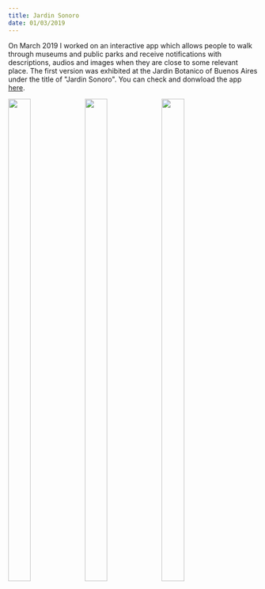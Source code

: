 ```yaml
---
title: Jardin Sonoro
date: 01/03/2019
---
```

On March 2019 I worked on an interactive app which allows people to walk through museums and public parks and receive notifications with descriptions, audios and images when they are close to some relevant place. The first version was exhibited at the Jardin Botanico of Buenos Aires under the title of "Jardin Sonoro". You can check and donwload the app [here](https://play.google.com/store/apps/details?id=com.jardinsonoro.buenosaires).

<img src="inicio.png" width="30%" height="50%"/>
<img src="load.png" width="30%" height="50%" />
<img src="player.png" width="30%" height="50%" />